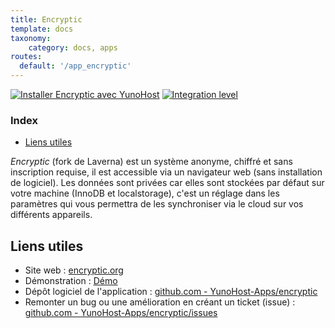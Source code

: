 ```yaml
---
title: Encryptic
template: docs
taxonomy:
    category: docs, apps
routes:
  default: '/app_encryptic'
---
```


[![Installer Encryptic avec YunoHost](https://install-app.yunohost.org/install-with-yunohost.svg)](https://install-app.yunohost.org/?app=encryptic) [![Integration level](https://dash.yunohost.org/integration/encryptic.svg)](https://dash.yunohost.org/appci/app/encryptic)

### Index

- [Liens utiles](#liens-utiles)

*Encryptic* (fork de Laverna) est un système anonyme, chiffré et sans inscription requise, il est accessible via un navigateur web (sans installation de logiciel). Les données sont privées car elles sont stockées par défaut sur votre machine (InnoDB et localstorage), c'est un réglage dans les paramètres qui vous permettra de les synchroniser via le cloud sur vos différents appareils.

## Liens utiles

+ Site web : [encryptic.org](https://www.encryptic.org/)
+ Démonstration : [Démo](https://app.encryptic.org/)
+ Dépôt logiciel de l'application : [github.com - YunoHost-Apps/encryptic](https://github.com/YunoHost-Apps/encryptic_ynh)
+ Remonter un bug ou une amélioration en créant un ticket (issue) : [github.com - YunoHost-Apps/encryptic/issues](https://github.com/YunoHost-Apps/encryptic_ynh/issues)
